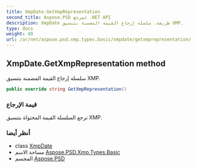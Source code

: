 ```yaml
---
title: XmpDate.GetXmpRepresentation
second_title: Aspose.PSD لمرجع .NET API
description: XmpDate طريقة. سلسلة إرجاع القيمة المضمنة بتنسيق XMP.
type: docs
weight: 40
url: /ar/net/aspose.psd.xmp.types.basic/xmpdate/getxmprepresentation/
---
```

## XmpDate.GetXmpRepresentation method

سلسلة إرجاع القيمة المضمنة بتنسيق XMP.

```csharp
public override string GetXmpRepresentation()
```

### قيمة الإرجاع

ترجع السلسلة القيمة المحتواة بتنسيق XMP.

### أنظر أيضا

* class [XmpDate](../)
* مساحة الاسم [Aspose.PSD.Xmp.Types.Basic](../../xmpdate/)
* المجسم [Aspose.PSD](../../../)


